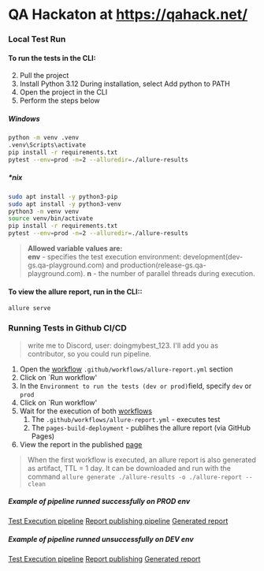 # QA Hackaton at https://qahack.net/

### Local Test Run
#### To run the tests in the CLI:
2. Pull the project
3. Install Python 3.12 During installation, select Add python to PATH
4. Open the project in the CLI
5. Perform the steps below
##### Windows
```bash
python -m venv .venv
.venv\Scripts\activate
pip install -r requirements.txt
pytest --env=prod -n=2 --alluredir=./allure-results
```
##### *nix
```bash
sudo apt install -y python3-pip
sudo apt install -y python3-venv
python3 -m venv venv
source venv/bin/activate
pip install -r requirements.txt
pytest --env=prod -n=2 --alluredir=./allure-results
```
> **Allowed variable values are:**<br>
> **env** - specifies the test execution environment: development(dev-gs.qa-playground.com) and production(release-gs.qa-playground.com).
> **n** - the number of parallel threads during execution.

#### To view the allure report, run in the CLI::
`allure serve`

### Running Tests in Github CI/CD
> write me to Discord, user: doingmybest_123. I'll add you as contributor, so you could run pipeline.

1. Open the  <a target="_blank" href="https://github.com/ils-808/qahack/actions/workflows/allure-report.yml">workflow</a> `.github/workflows/allure-report.yml` section
2. Click on `Run workflow'
3. In the `Environment to run the tests (dev or prod)`field, specify `dev` or `prod`
4. Click on `Run workflow'
5. Wait for the execution of both <a target="_blank" href="https://github.com/ils-808/qahack/actions">workflows</a>
   1. The `.github/workflows/allure-report.yml` - executes test
   2. The `pages-build-deployment` - publihes the allure report (via GitHub Pages)
6. View the report in the published <a target="_blank" href="https://ils-808.github.io/qahack/">page</a>

> When the first workflow is executed, an allure report is also generated as artifact, TTL = 1 day.
> It can be downloaded and run with the command `allure generate ./allure-results -o ./allure-report --clean`

##### Example of pipeline runned successfully on PROD env
 <a target="_blank" href="https://github.com/ils-808/qahack/actions/runs/12120259622">Test Execution pipeline</a>
 <a target="_blank" href="https://github.com/ils-808/qahack/actions/runs/12120278025">Report publishing pipeline</a>
 <a target="_blank" href="https://ils-808.github.io/qahack/98/index.html">Generated report</a>
 
 
##### Example of pipeline runned unsuccessfully on DEV env
 <a target="_blank" href="https://github.com/ils-808/qahack/actions/runs/12120341148">Test Execution pipeline</a>
 <a target="_blank" href="https://github.com/ils-808/qahack/actions/runs/12120360228">Report publishing</a>
 <a target="_blank" href="https://ils-808.github.io/qahack/100/index.html">Generated report</a>
